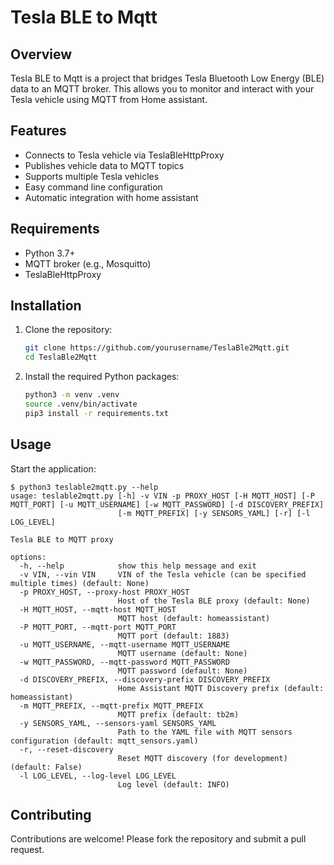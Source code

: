 # Tesla BLE to Mqtt

## Overview

Tesla BLE to Mqtt is a project that bridges Tesla Bluetooth Low Energy (BLE) data to an MQTT broker. This allows you to monitor and interact with your Tesla vehicle using MQTT from Home assistant.

## Features

- Connects to Tesla vehicle via TeslaBleHttpProxy
- Publishes vehicle data to MQTT topics
- Supports multiple Tesla vehicles
- Easy command line configuration
- Automatic integration with home assistant

## Requirements

- Python 3.7+
- MQTT broker (e.g., Mosquitto)
- TeslaBleHttpProxy

## Installation

1. Clone the repository:
    ```sh
    git clone https://github.com/yourusername/TeslaBle2Mqtt.git
    cd TeslaBle2Mqtt
    ```

2. Install the required Python packages:
    ```sh
    python3 -m venv .venv
    source .venv/bin/activate
    pip3 install -r requirements.txt
    ```

## Usage

Start the application:
```
$ python3 teslable2mqtt.py --help
usage: teslable2mqtt.py [-h] -v VIN -p PROXY_HOST [-H MQTT_HOST] [-P MQTT_PORT] [-u MQTT_USERNAME] [-w MQTT_PASSWORD] [-d DISCOVERY_PREFIX]
                        [-m MQTT_PREFIX] [-y SENSORS_YAML] [-r] [-l LOG_LEVEL]

Tesla BLE to MQTT proxy

options:
  -h, --help            show this help message and exit
  -v VIN, --vin VIN     VIN of the Tesla vehicle (can be specified multiple times) (default: None)
  -p PROXY_HOST, --proxy-host PROXY_HOST
                        Host of the Tesla BLE proxy (default: None)
  -H MQTT_HOST, --mqtt-host MQTT_HOST
                        MQTT host (default: homeassistant)
  -P MQTT_PORT, --mqtt-port MQTT_PORT
                        MQTT port (default: 1883)
  -u MQTT_USERNAME, --mqtt-username MQTT_USERNAME
                        MQTT username (default: None)
  -w MQTT_PASSWORD, --mqtt-password MQTT_PASSWORD
                        MQTT password (default: None)
  -d DISCOVERY_PREFIX, --discovery-prefix DISCOVERY_PREFIX
                        Home Assistant MQTT Discovery prefix (default: homeassistant)
  -m MQTT_PREFIX, --mqtt-prefix MQTT_PREFIX
                        MQTT prefix (default: tb2m)
  -y SENSORS_YAML, --sensors-yaml SENSORS_YAML
                        Path to the YAML file with MQTT sensors configuration (default: mqtt_sensors.yaml)
  -r, --reset-discovery
                        Reset MQTT discovery (for development) (default: False)
  -l LOG_LEVEL, --log-level LOG_LEVEL
                        Log level (default: INFO)
```

## Contributing

Contributions are welcome! Please fork the repository and submit a pull request.

